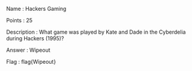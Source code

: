 Name : Hackers Gaming

Points : 25

Description :
What game was played by Kate and Dade in the Cyberdelia during Hackers (1995)?

Answer : Wipeout

Flag : flag{Wipeout}

